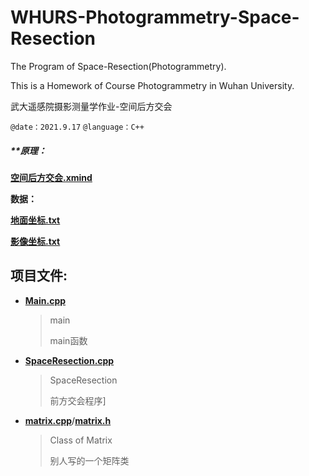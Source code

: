 # WHURS-Photogrammetry-Space-Resection

The Program of Space-Resection(Photogrammetry).

This is a Homework of Course Photogrammetry in Wuhan University.

武大遥感院摄影测量学作业-空间后方交会

`@date：2021.9.17` `@language：C++`

##### **原理：

**[空间后方交会.xmind](https://github.com/Raymond1030/WHURS-Photogrammetry-Space-Resection/blob/main/%E7%A9%BA%E9%97%B4%E5%90%8E%E6%96%B9%E4%BA%A4%E4%BC%9A.xmind)**

**数据：**

[**地面坐标.txt**](https://github.com/Raymond1030/WHURS-Photogrammetry-Space-Resection/blob/main/%E5%90%8E%E6%96%B9%E4%BA%A4%E4%BC%9A/Space%20Resection/%E5%9C%B0%E9%9D%A2%E5%9D%90%E6%A0%87.txt)

**[影像坐标.txt](https://github.com/Raymond1030/WHURS-Photogrammetry-Space-Resection/blob/main/后方交会/Space%20Resection/影像坐标.txt)**

## 项目文件:

- **[Main.cpp](https://github.com/Raymond1030/WHURS-Photogrammetry-Space-Resection/blob/main/%E5%90%8E%E6%96%B9%E4%BA%A4%E4%BC%9A/Space%20Resection/Main.cpp)**

  > main
  >
  > main函数

- **[SpaceResection.cpp](https://github.com/Raymond1030/WHURS-Photogrammetry-Space-Resection/blob/main/%E5%90%8E%E6%96%B9%E4%BA%A4%E4%BC%9A/Space%20Resection/SpaceResection.cpp)**

  > SpaceResection 
  >
  > 前方交会程序]

- [**matrix.cpp**](https://github.com/Raymond1030/WHURS-Photogrammetry-Space-Resection/blob/main/%E5%90%8E%E6%96%B9%E4%BA%A4%E4%BC%9A/Space%20Resection/matrix.cpp)/**[matrix.h](https://github.com/Raymond1030/WHURS-Photogrammetry-Space-Resection/blob/main/%E5%90%8E%E6%96%B9%E4%BA%A4%E4%BC%9A/Space%20Resection/matrix.h)**

  > Class of Matrix
  >
  > 别人写的一个矩阵类  



